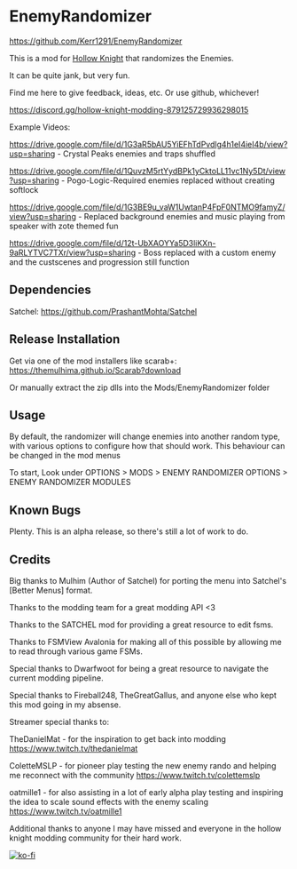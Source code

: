 # EnemyRandomizer

https://github.com/Kerr1291/EnemyRandomizer

This is a mod for [Hollow Knight](http://hollowknight.com/) that randomizes the Enemies.

It can be quite jank, but very fun.

Find me here to give feedback, ideas, etc. Or use github, whichever!

https://discord.gg/hollow-knight-modding-879125729936298015

Example Videos: 

https://drive.google.com/file/d/1G3aR5bAU5YiEFhTdPvdlg4h1eI4ieI4b/view?usp=sharing  - Crystal Peaks enemies and traps shuffled

https://drive.google.com/file/d/1QuvzM5rtYydBPk1yCktoLL11vc1Ny5Dt/view?usp=sharing  - Pogo-Logic-Required enemies replaced without creating softlock

https://drive.google.com/file/d/1G3BE9u_vaW1UwtanP4FpF0NTMO9famyZ/view?usp=sharing  - Replaced background enemies and music playing from speaker with zote themed fun

https://drive.google.com/file/d/12t-UbXAOYYa5D3liKXn-9aRLYTVC7TXr/view?usp=sharing  - Boss replaced with a custom enemy and the custscenes and progression still function

## Dependencies

Satchel: https://github.com/PrashantMohta/Satchel

## Release Installation

Get via one of the mod installers like scarab+: https://themulhima.github.io/Scarab?download 

Or manually extract the zip dlls into the Mods/EnemyRandomizer folder

## Usage

By default, the randomizer will change enemies into another random type, with various options to configure how that should work. 
This behaviour can be changed in the mod menus

To start,
Look under OPTIONS > MODS > ENEMY RANDOMIZER OPTIONS > ENEMY RANDOMIZER MODULES  

## Known Bugs
Plenty. This is an alpha release, so there's still a lot of work to do.

## Credits

Big thanks to Mulhim (Author of Satchel) for porting the menu into Satchel's [Better Menus] format.

Thanks to the modding team for a great modding API <3

Thanks to the SATCHEL mod for providing a great resource to edit fsms.

Thanks to FSMView Avalonia for making all of this possible by allowing me to read through various game FSMs.

Special thanks to Dwarfwoot for being a great resource to navigate the current modding pipeline.

Special thanks to Fireball248, TheGreatGallus, and anyone else who kept this mod going in my absense.


Streamer special thanks to:

TheDanielMat - for the inspiration to get back into modding
https://www.twitch.tv/thedanielmat

ColetteMSLP - for pioneer play testing the new enemy rando and helping me reconnect with the community
https://www.twitch.tv/colettemslp

oatmille1 - for also assisting in a lot of early alpha play testing and inspiring the idea to scale sound effects with the enemy scaling
https://www.twitch.tv/oatmille1


Additional thanks to anyone I may have missed and everyone in the hollow knight modding community for their hard work.


[![ko-fi](https://ko-fi.com/img/githubbutton_sm.svg)](https://ko-fi.com/W7W2KS9XV)
